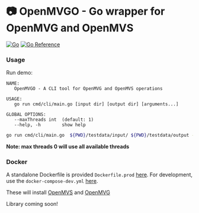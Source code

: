 # 📷 OpenMVGO - Go wrapper for OpenMVG and OpenMVS
[![Go](https://github.com/2024-dissertation/openmvgo/actions/workflows/ci.yml/badge.svg)](https://github.com/2024-dissertation/openmvgo/actions/workflows/ci.yml) [![Go Reference](https://pkg.go.dev/badge/github.com/2024-dissertation/openmvgo.svg)](https://pkg.go.dev/github.com/2024-dissertation/openmvgo)

### Usage

Run demo:

```
NAME:
   OpenMVGO - A CLI tool for OpenMVG and OpenMVS operations

USAGE:
   go run cmd/cli/main.go [input dir] [output dir] [arguments...]

GLOBAL OPTIONS:
   --maxThreads int  (default: 1)
   --help, -h        show help
```

```sh
go run cmd/cli/main.go  ${PWD}/testdata/input/ ${PWD}/testdata/output --maxThreads=0
```

**Note: max threads 0 will use all available threads**

### Docker

A standalone Dockerfile is provided `Dockerfile.prod` [here](Dockerfile.prod). For development, use the `docker-compose-dev.yml` [here](docker-compose-dev.yml).

These will install [OpenMVS](https://github.com/cdcseacave/openMVS) and [OpenMVG](https://github.com/openMVG/openMVG)

Library coming soon!